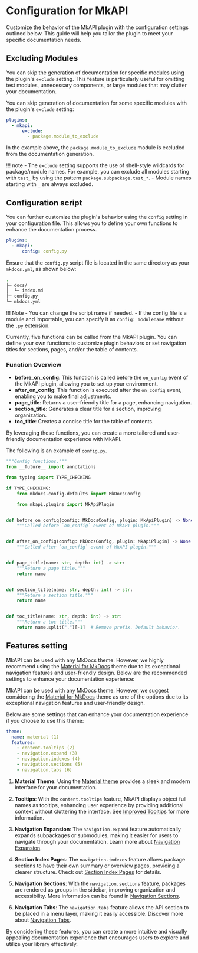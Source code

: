 # Configuration for MkAPI

Customize the behavior of the MkAPI plugin with the
configuration settings outlined below.
This guide will help you tailor the plugin to
meet your specific documentation needs.

## Excluding Modules

You can skip the generation of documentation for
specific modules using the plugin's `exclude` setting.
This feature is particularly useful for omitting
test modules, unnecessary components, or large modules
that may clutter your documentation.

You can skip generation of documentation for some
specific modules with the plugin's `exclude` setting:

```yaml title="mkdocs.yml"
plugins:
  - mkapi:
      exclude:
        - package.module_to_exclude
```

In the example above, the `package.module_to_exclude` module
is excluded from the documentation generation.

!!! note
    - The `exclude` setting supports the use of shell-style wildcards
      for package/module names. For example, you can exclude all modules
      starting with `test_` by using the pattern `package.subpackage.test_*`.
    - Module names starting with `_` are always excluded.

## Configuration script

You can further customize the plugin's behavior
using the `config` setting in your configuration file.
This allows you to define your own functions to enhance
the documentation process.

```yaml title="mkdocs.yml"
plugins:
  - mkapi:
      config: config.py
```

Ensure that the `config.py` script file is located
in the same directory as your `mkdocs.yml`, as shown below:

``` sh
.
├─ docs/
│  └─ index.md
├─ config.py
└─ mkdocs.yml
```

!!! Note
    - You can change the script name if needed.
    - If the config file is a module and importable,
      you can specify it as `config: modulename` without
      the `.py` extension.

Currently, five functions can be called from the MkAPI plugin.
You can define your own functions to customize plugin behaviors
or set navigation titles for sections, pages, and/or the table of contents.

### Function Overview

- **before_on_config**: This function is called before the `on_config` event of the MkAPI plugin, allowing you to set up your environment.
- **after_on_config**: This function is executed after the `on_config` event, enabling you to make final adjustments.
- **page_title**: Returns a user-friendly title for a page, enhancing navigation.
- **section_title**: Generates a clear title for a section, improving organization.
- **toc_title**: Creates a concise title for the table of contents.

By leveraging these functions, you can create a more tailored and user-friendly documentation experience with MkAPI.

The following is an example of `config.py`.

```python title="config.py"
"""Config functions."""
from __future__ import annotations

from typing import TYPE_CHECKING

if TYPE_CHECKING:
    from mkdocs.config.defaults import MkDocsConfig

    from mkapi.plugins import MkApiPlugin


def before_on_config(config: MkDocsConfig, plugin: MkApiPlugin) -> None:
    """Called before `on_config` event of MkAPI plugin."""


def after_on_config(config: MkDocsConfig, plugin: MkApiPlugin) -> None:
    """Called after `on_config` event of MkAPI plugin."""


def page_title(name: str, depth: int) -> str:
    """Return a page title."""
    return name


def section_title(name: str, depth: int) -> str:
    """Return a section title."""
    return name


def toc_title(name: str, depth: int) -> str:
    """Return a toc title."""
    return name.split(".")[-1]  # Remove prefix. Default behavior.
```

## Features setting

MkAPI can be used with any MkDocs theme.
However, we highly recommend using the
[Material for MkDocs](https://squidfunk.github.io/mkdocs-material/)
theme due to its exceptional navigation features
and user-friendly design. Below are the recommended settings
to enhance your documentation experience:

MkAPI can be used with any MkDocs theme.
However, we suggest considering the
[Material for MkDocs](https://squidfunk.github.io/mkdocs-material/)
theme as one of the options due to its exceptional
navigation features and user-friendly design.

Below are some settings that can enhance your
documentation experience if you choose to use
this theme:

<div class="annotate" markdown="1">

```yaml title="mkdocs.yml"
theme:
  name: material (1)
  features:
    - content.tooltips (2)
    - navigation.expand (3)
    - navigation.indexes (4)
    - navigation.sections (5)
    - navigation.tabs (6)
```

</div>

1. **Material Theme**: Using the
[Material theme](https://squidfunk.github.io/mkdocs-material/getting-started/)
provides a sleek and modern interface for your documentation.

2. **Tooltips**: With the `content.tooltips` feature, MkAPI displays object
full names as tooltips, enhancing user experience by providing
additional context without cluttering the interface. See
[Improved Tooltips](https://squidfunk.github.io/mkdocs-material/reference/tooltips/?h=too#improved-tooltips)
for more information.

3. **Navigation Expansion**: The `navigation.expand` feature automatically
expands subpackages or submodules, making it easier for users to
navigate through your documentation. Learn more about
[Navigation Expansion](https://squidfunk.github.io/mkdocs-material/setup/setting-up-navigation/?h=navigation#navigation-expansion).

4. **Section Index Pages**: The `navigation.indexes` feature allows package
sections to have their own summary or overview pages, providing a
clearer structure. Check out
[Section Index Pages](https://squidfunk.github.io/mkdocs-material/setup/setting-up-navigation/?h=navigation#section-index-pages)
for details.

5. **Navigation Sections**: With the `navigation.sections` feature,
packages are rendered as groups in the sidebar, improving
organization and accessibility. More information can be found in
[Navigation Sections](https://squidfunk.github.io/mkdocs-material/setup/setting-up-navigation/?h=navigation#navigation-sections).

6. **Navigation Tabs**: The `navigation.tabs` feature allows the API
section to be placed in a menu layer, making it easily accessible.
Discover more about
[Navigation Tabs](https://squidfunk.github.io/mkdocs-material/setup/setting-up-navigation/?h=navigation#navigation-tabs).

By considering these features, you can create a more intuitive
and visually appealing documentation experience that encourages
users to explore and utilize your library effectively.